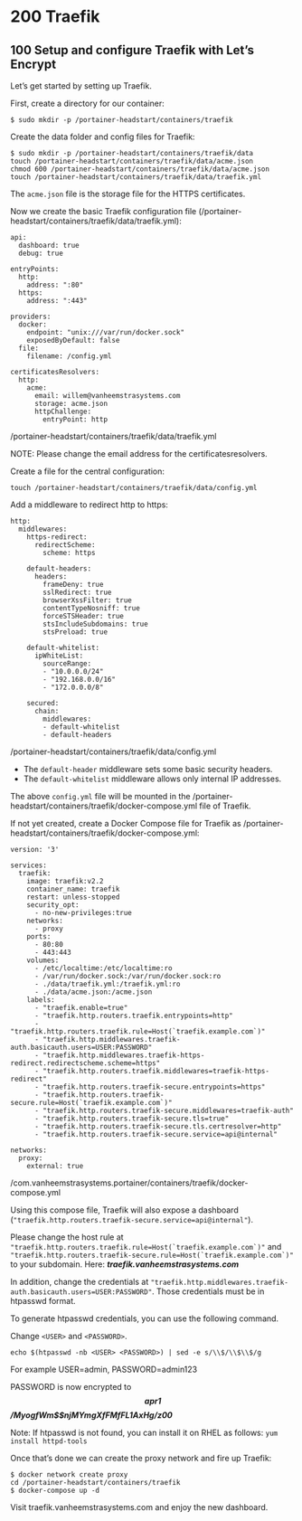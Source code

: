 # 200 Traefik

## 100 Setup and configure Traefik with Let’s Encrypt

Let’s get started by setting up Traefik.

First, create a directory for our container:

```
$ sudo mkdir -p /portainer-headstart/containers/traefik
```

Create the data folder and config files for Traefik:

```
$ sudo mkdir -p /portainer-headstart/containers/traefik/data
touch /portainer-headstart/containers/traefik/data/acme.json
chmod 600 /portainer-headstart/containers/traefik/data/acme.json
touch /portainer-headstart/containers/traefik/data/traefik.yml
```

The ```acme.json``` file is the storage file for the HTTPS certificates.

Now we create the basic Traefik configuration file (/portainer-headstart/containers/traefik/data/traefik.yml):

```
api:
  dashboard: true
  debug: true

entryPoints:
  http:
    address: ":80"
  https:
    address: ":443"

providers:
  docker:
    endpoint: "unix:///var/run/docker.sock"
    exposedByDefault: false
  file:
    filename: /config.yml
    
certificatesResolvers:
  http:
    acme:
      email: willem@vanheemstrasystems.com
      storage: acme.json
      httpChallenge:
        entryPoint: http
```

/portainer-headstart/containers/traefik/data/traefik.yml

NOTE: Please change the email address for the certificatesresolvers.

Create a file for the central configuration:

```
touch /portainer-headstart/containers/traefik/data/config.yml
```

Add a middleware to redirect http to https:

```
http:
  middlewares:
    https-redirect:
      redirectScheme:
        scheme: https

    default-headers:
      headers:
        frameDeny: true
        sslRedirect: true
        browserXssFilter: true
        contentTypeNosniff: true
        forceSTSHeader: true
        stsIncludeSubdomains: true
        stsPreload: true

    default-whitelist:
      ipWhiteList:
        sourceRange:
        - "10.0.0.0/24"
        - "192.168.0.0/16"
        - "172.0.0.0/8"

    secured:
      chain:
        middlewares:
        - default-whitelist
        - default-headers
```
/portainer-headstart/containers/traefik/data/config.yml

- The ```default-header``` middleware sets some basic security headers.
- The ```default-whitelist``` middleware allows only internal IP addresses.

The above ```config.yml``` file will be mounted in the /portainer-headstart/containers/traefik/docker-compose.yml file of Traefik.

If not yet created, create a Docker Compose file for Traefik as /portainer-headstart/containers/traefik/docker-compose.yml:

```
version: '3'

services:
  traefik:
    image: traefik:v2.2
    container_name: traefik
    restart: unless-stopped
    security_opt:
      - no-new-privileges:true
    networks:
      - proxy
    ports:
      - 80:80
      - 443:443
    volumes:
      - /etc/localtime:/etc/localtime:ro
      - /var/run/docker.sock:/var/run/docker.sock:ro
      - ./data/traefik.yml:/traefik.yml:ro
      - ./data/acme.json:/acme.json
    labels:
      - "traefik.enable=true"
      - "traefik.http.routers.traefik.entrypoints=http"
      - "traefik.http.routers.traefik.rule=Host(`traefik.example.com`)"
      - "traefik.http.middlewares.traefik-auth.basicauth.users=USER:PASSWORD"
      - "traefik.http.middlewares.traefik-https-redirect.redirectscheme.scheme=https"
      - "traefik.http.routers.traefik.middlewares=traefik-https-redirect"
      - "traefik.http.routers.traefik-secure.entrypoints=https"
      - "traefik.http.routers.traefik-secure.rule=Host(`traefik.example.com`)"
      - "traefik.http.routers.traefik-secure.middlewares=traefik-auth"
      - "traefik.http.routers.traefik-secure.tls=true"
      - "traefik.http.routers.traefik-secure.tls.certresolver=http"
      - "traefik.http.routers.traefik-secure.service=api@internal"

networks:
  proxy:
    external: true
```
/com.vanheemstrasystems.portainer/containers/traefik/docker-compose.yml

Using this compose file, Traefik will also expose a dashboard (```"traefik.http.routers.traefik-secure.service=api@internal"```). 

Please change the host rule at ```"traefik.http.routers.traefik.rule=Host(`traefik.example.com`)"``` and ```"traefik.http.routers.traefik-secure.rule=Host(`traefik.example.com`)"``` to your subdomain. Here: ***traefik.vanheemstrasystems.com***

In addition, change the credentials at ```"traefik.http.middlewares.traefik-auth.basicauth.users=USER:PASSWORD"```. Those credentials must be in htpasswd format.

To generate htpasswd credentials, you can use the following command. 

Change ```<USER>``` and ```<PASSWORD>```.
                             
```
echo $(htpasswd -nb <USER> <PASSWORD>) | sed -e s/\\$/\\$\\$/g                             
```

For example USER=admin, PASSWORD=admin123

PASSWORD is now encrypted to ***$$apr1$$/MyogfWm$$njMYmgXfFMfFL1AxHg/z00***

Note: If htpasswd is not found, you can install it on RHEL as follows: ```yum install httpd-tools```

Once that’s done we can create the proxy network and fire up Traefik:

```
$ docker network create proxy
cd /portainer-headstart/containers/traefik
$ docker-compose up -d
```

Visit traefik.vanheemstrasystems.com and enjoy the new dashboard.
